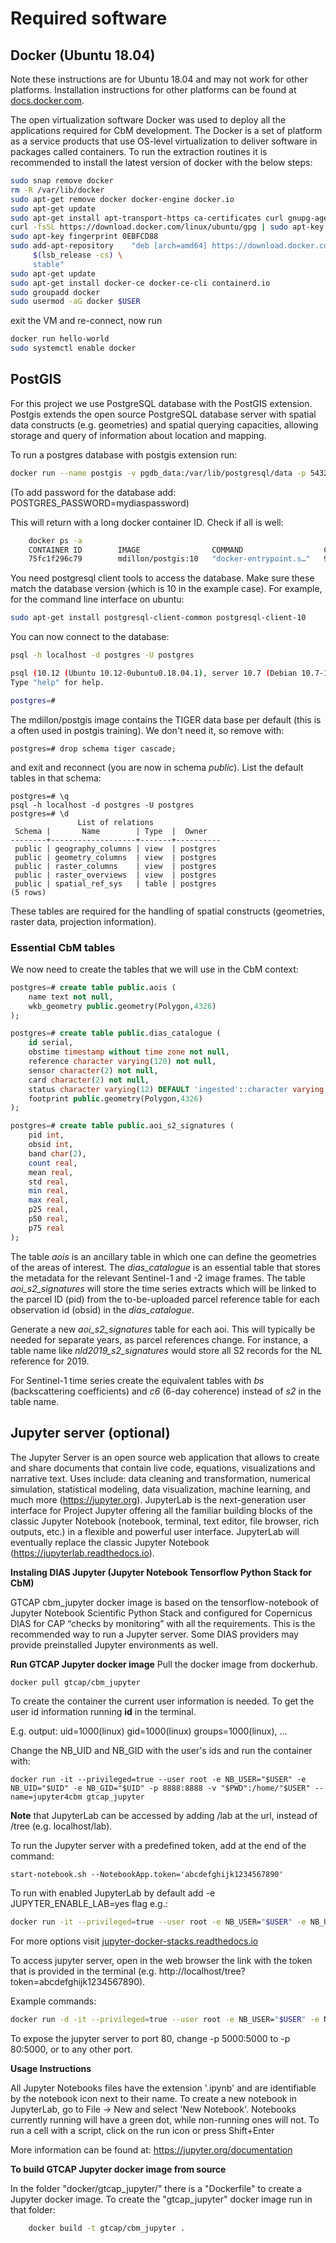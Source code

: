 # Required software

## Docker (Ubuntu 18.04)
Note these instructions are for Ubuntu 18.04 and may not work for other platforms. Installation instructions for other platforms can be found at [docs.docker.com](https://docs.docker.com/engine/install).

The open virtualization software Docker was used to deploy all the applications required for CbM development. The Docker is a set of platform as a service products that use OS-level virtualization to deliver software in packages called containers.
To run the extraction routines it is recommended to install the latest version of docker with the below steps:
```sh
sudo snap remove docker
rm -R /var/lib/docker
sudo apt-get remove docker docker-engine docker.io
sudo apt-get update
sudo apt-get install apt-transport-https ca-certificates curl gnupg-agent software-properties-common
curl -fsSL https://download.docker.com/linux/ubuntu/gpg | sudo apt-key add -
sudo apt-key fingerprint 0EBFCD88
sudo add-apt-repository    "deb [arch=amd64] https://download.docker.com/linux/ubuntu 
     $(lsb_release -cs) \
     stable"
sudo apt-get update
sudo apt-get install docker-ce docker-ce-cli containerd.io
sudo groupadd docker
sudo usermod -aG docker $USER
```
exit the VM and re-connect, now run
```sh
docker run hello-world
sudo systemctl enable docker
```

## PostGIS

For this project we use PostgreSQL database with the PostGIS extension. Postgis extends the open source PostgreSQL database server with spatial data constructs (e.g. geometries) and spatial querying capacities, allowing storage and query of information about location and mapping. 

To run a postgres database with postgis extension run:
```sh
docker run --name postgis -v pgdb_data:/var/lib/postgresql/data -p 5432:5432 -d mdillon/postgis:10
```
(To add password for the database add: POSTGRES_PASSWORD=mydiaspassword)    

This will return with a long docker container ID. Check if all is well:
```sh
    docker ps -a
    CONTAINER ID        IMAGE                COMMAND                  CREATED             STATUS                   PORTS                    NAMES
    75fc1f296c79        mdillon/postgis:10   "docker-entrypoint.s…"   9 seconds ago       Up 7 seconds             0.0.0.0:5432->5432/tcp   postgis
```
You need postgresql client tools to access the database. Make sure these match the database version (which is 10 in the example case). For example, for the command line interface on ubuntu:
```sh
sudo apt-get install postgresql-client-common postgresql-client-10
```
You can now connect to the database:
```sh
psql -h localhost -d postgres -U postgres

psql (10.12 (Ubuntu 10.12-0ubuntu0.18.04.1), server 10.7 (Debian 10.7-1.pgdg90+1))
Type "help" for help.

postgres=#
```

The mdillon/postgis image contains the TIGER data base per default (this is a often used in postgis training). We don't need it, so remove with:
```
postgres=# drop schema tiger cascade;
```
and exit and reconnect (you are now in schema *public*). List the default tables in that schema:
```
postgres=# \q
psql -h localhost -d postgres -U postgres
postgres=# \d
               List of relations
 Schema |       Name        | Type  |  Owner   
--------+-------------------+-------+----------
 public | geography_columns | view  | postgres
 public | geometry_columns  | view  | postgres
 public | raster_columns    | view  | postgres
 public | raster_overviews  | view  | postgres
 public | spatial_ref_sys   | table | postgres
(5 rows)
```
These tables are required for the handling of spatial constructs (geometries, raster data, projection information).

### Essential CbM tables

We now need to create the tables that we will use in the CbM context:

```sql
postgres=# create table public.aois (
    name text not null,
    wkb_geometry public.geometry(Polygon,4326)
);

postgres=# create table public.dias_catalogue (
    id serial,
    obstime timestamp without time zone not null,
    reference character varying(120) not null,
    sensor character(2) not null,
    card character(2) not null,
    status character varying(12) DEFAULT 'ingested'::character varying not null,
    footprint public.geometry(Polygon,4326)
);

postgres=# create table public.aoi_s2_signatures (
    pid int, 
    obsid int, 
    band char(2), 
    count real, 
    mean real,
    std real,
    min real,
    max real,
    p25 real,
    p50 real,
    p75 real
);
```

The table *aois* is an ancillary table in which one can define the geometries of the areas of interest. The *dias_catalogue* is an essential table that stores the metadata for the relevant Sentinel-1 and -2 image frames. The table *aoi_s2_signatures* will store the time series extracts which will be linked to the parcel ID (pid) from the to-be-uploaded parcel reference table for each observation id (obsid) in the *dias_catalogue*.

Generate a new *aoi_s2_signatures* table for each aoi. This will typically be needed for separate years, as parcel references change. For instance, a table name like *nld2019_s2_signatures* would store all S2 records for the NL reference for 2019.

For Sentinel-1 time series create the equivalent tables with *bs* (backscattering coefficients) and *c6* (6-day coherence) instead of *s2* in the table name.


## Jupyter server (optional)

The Jupyter Server is an open source web application that allows to create and share documents that contain live code, equations, visualizations and narrative text. Uses include: data cleaning and transformation, numerical simulation, statistical modeling, data visualization, machine learning, and much more (https://jupyter.org). JupyterLab is the next-generation user interface for Project Jupyter offering all the familiar building blocks of the classic Jupyter Notebook (notebook, terminal, text editor, file browser, rich outputs, etc.) in a flexible and powerful user interface. JupyterLab will eventually replace the classic Jupyter Notebook (https://jupyterlab.readthedocs.io).

**Instaling DIAS Jupyter (Jupyter Notebook Tensorflow Python Stack for CbM)**

GTCAP cbm_jupyter docker image is based on the tensorflow-notebook of Jupyter Notebook Scientific Python Stack and configured for Copernicus DIAS for CAP “checks by monitoring” with all the requirements. This is the recommended way to run a Jupyter server. Some DIAS providers may provide preinstalled Jupyter environments as well.

**Run GTCAP Jupyter docker image**
Pull the docker image from dockerhub.
```sh
docker pull gtcap/cbm_jupyter
```
To create the container the current user information is needed.
To get the user id information running **id** in the terminal.

E.g. output: uid=1000(linux) gid=1000(linux) groups=1000(linux), ...

Change the NB_UID and NB_GID with the user's ids and run the container with:
```
docker run -it --privileged=true --user root -e NB_USER="$USER" -e NB_UID="$UID" -e NB_GID="$UID" -p 8888:8888 -v "$PWD":/home/"$USER" --name=jupyter4cbm gtcap_jupyter
```
**Note** that JupyterLab can be accessed by adding /lab at the url, instead of /tree (e.g. localhost/lab).
<!-- $ -->

To run the Jupyter server with a predefined token, add at the end of the command:
```
start-notebook.sh --NotebookApp.token='abcdefghijk1234567890'
```
To run with enabled JupyterLab by default add -e JUPYTER_ENABLE_LAB=yes flag e.g.:
```sh
docker run -it --privileged=true --user root -e NB_USER="$USER" -e NB_UID="$UID" -e NB_GID="$UID" -e JUPYTER_ENABLE_LAB=yes -p 8888:8888 -v "$PWD":/home/"$USER" --name=jupyter4cbm gtcap/cbm_jupyter
```
For more options visit [jupyter-docker-stacks.readthedocs.io](https://jupyter-docker-stacks.readthedocs.io/en/latest)


To access jupyter server, open in the web browser the link with the token that is provided in the terminal (e.g. http://localhost/tree?token=abcdefghijk1234567890).


Example commands:
```sh
docker run -d -it --privileged=true --user root -e NB_USER="$USER" -e NB_UID="1000" -e NB_GID="1000" -p 80:8888 -v "$PWD":/home/"$USER" --name=jupyter4cbm gtcap_jupyter start-notebook.sh --NotebookApp.token='abcdefghijk1234567890'
```

To expose the jupyter server to port 80, change -p 5000:5000 to -p 80:5000, or to any other port.

**Usage Instructions**

All Jupyter Notebooks files have the extension '.ipynb' and are identifiable by the notebook icon next to their name.
To create a new notebook in JupyterLab, go to File -> New and select 'New Notebook'.
Notebooks currently running will have a green dot, while non-running ones will not.
To run a cell with a script, click on the run icon or press Shift+Enter

More information can be found at: https://jupyter.org/documentation


**To build GTCAP Jupyter docker image from source**

In the folder "docker/gtcap_jupyter/" there is a "Dockerfile" to create a Jupyter docker image.
To create the "gtcap_jupyter" docker image run in that folder:

```sh
    docker build -t gtcap/cbm_jupyter .
```